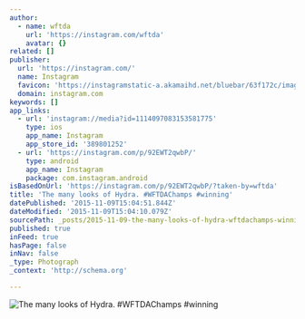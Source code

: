 ```yaml
---
author:
  - name: wftda
    url: 'https://instagram.com/wftda'
    avatar: {}
related: []
publisher:
  url: 'https://instagram.com/'
  name: Instagram
  favicon: 'https://instagramstatic-a.akamaihd.net/bluebar/63f172c/images/ico/favicon.ico'
  domain: instagram.com
keywords: []
app_links:
  - url: 'instagram://media?id=1114097083153581775'
    type: ios
    app_name: Instagram
    app_store_id: '389801252'
  - url: 'https://instagram.com/p/92EWT2qwbP/'
    type: android
    app_name: Instagram
    package: com.instagram.android
isBasedOnUrl: 'https://instagram.com/p/92EWT2qwbP/?taken-by=wftda'
title: 'The many looks of Hydra. #WFTDAChamps #winning'
datePublished: '2015-11-09T15:04:51.844Z'
dateModified: '2015-11-09T15:04:10.079Z'
sourcePath: _posts/2015-11-09-the-many-looks-of-hydra-wftdachamps-winning.md
published: true
inFeed: true
hasPage: false
inNav: false
_type: Photograph
_context: 'http://schema.org'

---
```

![The many looks of Hydra&period; &num;WFTDAChamps &num;winning](https://scontent.cdninstagram.com/hphotos-xat1/t51.2885-15/s640x640/sh0.08/e35/12132733_1643565822589922_542728013_n.jpg)